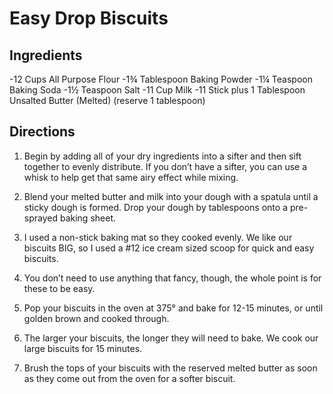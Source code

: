 # Easy Drop Biscuits

## Ingredients

-12 Cups All Purpose Flour
-1¾ Tablespoon Baking Powder
-1¼ Teaspoon Baking Soda
-1½ Teaspoon Salt
-11 Cup Milk
-11 Stick plus 1 Tablespoon Unsalted Butter (Melted) (reserve 1 tablespoon)

## Directions

1. Begin by adding all of your dry ingredients into a sifter and then sift together to evenly distribute. If you don’t have a sifter, you can use a whisk to help get that same airy effect while mixing.

2. Blend your melted butter and milk into your dough with a spatula until a sticky dough is formed. Drop your dough by tablespoons onto a pre-sprayed baking sheet.

3. I used a non-stick baking mat so they cooked evenly. We like our biscuits BIG, so I used a #12 ice cream sized scoop for quick and easy biscuits.

4. You don’t need to use anything that fancy, though, the whole point is for these to be easy.

5. Pop your biscuits in the oven at 375° and bake for 12-15 minutes, or until golden brown and cooked through.

6. The larger your biscuits, the longer they will need to bake. We cook our large biscuits for 15 minutes.

7. Brush the tops of your biscuits with the reserved melted butter as soon as they come out from the oven for a softer biscuit.
